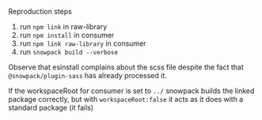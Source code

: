 Reproduction steps
1. run `npm link` in raw-library
2. run `npm install` in consumer
3. run `npm link raw-library` in consumer
4. run `snowpack build --verbose`

Observe that esinstall complains about the scss file despite the fact that `@snowpack/plugin-sass` has already processed it.

If the workspaceRoot for consumer is set to `../` snowpack builds the linked package correctly, but with `workspaceRoot:false` it acts as it does with a standard package (it fails)